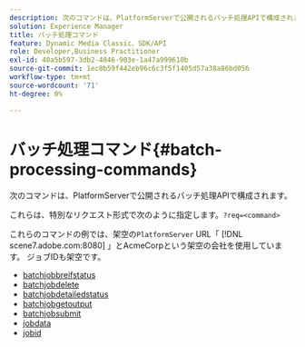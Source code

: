 ```yaml
---
description: 次のコマンドは、PlatformServerで公開されるバッチ処理APIで構成されます。
solution: Experience Manager
title: バッチ処理コマンド
feature: Dynamic Media Classic、SDK/API
role: Developer,Business Practitioner
exl-id: 40a5b597-3db2-4846-903e-1a47a999610b
source-git-commit: 1ec8b59f442eb96c6c3f5f1405d57a38a86bd056
workflow-type: tm+mt
source-wordcount: '71'
ht-degree: 0%

---
```


# バッチ処理コマンド{#batch-processing-commands}

次のコマンドは、PlatformServerで公開されるバッチ処理APIで構成されます。

これらは、特別なリクエスト形式で次のように指定します。`?req=<command>`

これらのコマンドの例では、架空の`PlatformServer` URL「 [!DNL scene7.adobe.com:8080] 」とAcmeCorpという架空の会社を使用しています。 ジョブIDも架空です。

* [batchjobbreifstatus](r-batchjobbriefstatus.md)
* [batchjobdelete](r-batchjobdelete.md)
* [batchjobdetailedstatus](r-batchjobdetailedstatus.md)
* [batchjobgetoutput](r-batchjobgetoutput.md)
* [batchjobsubmit](r-batchjobsubmit.md)
* [jobdata](r-jobdata.md)
* [jobid](r-jobid.md)
